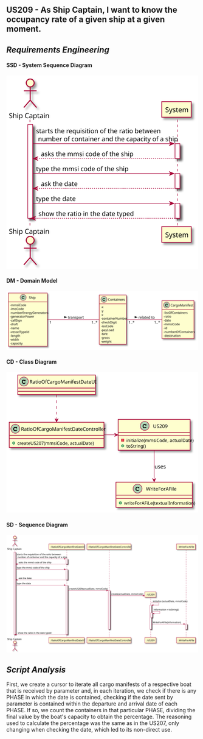 ## US209 - As Ship Captain, I want to know the occupancy rate of a given ship at a given moment.

## *Requirements Engineering*
#### SSD - System Sequence Diagram
![SSD_US209](SSD_US209.svg)
#### DM - Domain Model
![DM_US209](DM_US209.svg)
#### CD - Class Diagram
![CD_US209](CD_US209.svg)
#### SD - Sequence Diagram
![SD_US209](SD_US209.svg)

## *Script Analysis*
First, we create a cursor to iterate all cargo manifests of a respective boat that is received by parameter and, in each iteration, we check if there is any PHASE in which the date is contained, checking if the date sent by parameter is contained within the departure and arrival date of each PHASE. If so, we count the containers in that particular PHASE, dividing the final value by the boat's capacity to obtain the percentage. The reasoning used to calculate the percentage was the same as in the US207, only changing when checking the date, which led to its non-direct use. 
